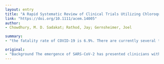 ```yaml
---
layout: entry
title: "A Rapid Systematic Review of Clinical Trials Utilizing Chloroquine and Hydroxychloroquine as a Treatment for COVID-19"
link: "https://doi.org/10.1111/acem.14005"
author:
- Chowdhury, M. D. Sadakat; Rathod, Jay; Gernsheimer, Joel

summary:
- "the fatality rate of COVID-19 is 6.9%. There are currently several trials assessing the efficacy of different antivirals as treatment. The literature currently available on CQ and HCQ as treatment has garnered the most attention. Upon gathering published and preprint trials, risk of bias was assessed using Cochrane Risk of Bias Tool 2.0. Of these, 5/7 trials have shown favorable outcomes for patients using CQ or CQ."

original:
- "Background The emergence of SARS-CoV-2 has presented clinicians with a difficult therapeutic dilemma. With supportive care as the current mainstay of treatment, the fatality rate of COVID-19 is 6.9%. There are currently several trials assessing the efficacy of different antivirals as treatment. Of these, Chloroquine (CQ) and derivative, Hydroxychloroquine (HCQ), have garnered the most attention. Methods In this study, the literature currently available on CQ and HCQ as treatment of COVID-19 was surveyed using EMBASE, PubMed, Cochrane Librar, MedRxiv and 1 clinical trial registry. Upon gathering published and preprint trials, risk of bias was assessed using Cochrane Risk of Bias Tool 2.0. Results There are currently 7 completed clinical trials and 29 registered clinical trials focusing on HCQ or CQ as a therapeutic avenue for COVID-19. Of these, 5/7 trials have shown favorable outcomes for patients using CQ or HCQ and 2/7 have shown no change compared to control. However, all 7 trials carried varying degrees of bias and poor study design. Conclusion There is currently not enough data available to support the routine use of HCQ and CQ as therapies for COVID-19. Pending further results from more extensive studies with more stringent study parameters, clinicians should defer from routine use of HCQ and CQ. There are several clinical trials currently underway with results expected soon."
---
```



